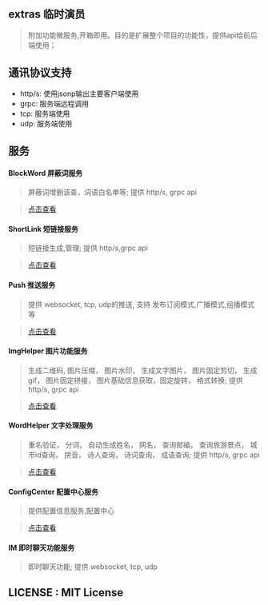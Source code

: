 ## extras 临时演员
> 附加功能微服务,开箱即用。目的是扩展整个项目的功能性，提供api给前后端使用；

## 通讯协议支持
- http/s: 使用jsonp输出主要客户端使用
- grpc: 服务端远程调用
- tcp: 服务端使用
- udp: 服务端使用

## 服务

#### BlockWord 屏蔽词服务
> 屏蔽词增删该查，词语白名单等; 提供 http/s, grpc api

>  [点击查看](https://github.com/mangenotwork/extras/tree/master/apps/BlockWord)

#### ShortLink 短链接服务
>  短链接生成,管理; 提供 http/s,grpc api

>  [点击查看](https://github.com/mangenotwork/extras/tree/master/apps/ShortLink)

#### Push 推送服务
> 提供 websocket, tcp, udp的推送, 支持 发布订阅模式,广播模式,组播模式等

>  [点击查看](https://github.com/mangenotwork/extras/tree/master/apps/Push)

#### ImgHelper 图片功能服务
> 生成二维码, 图片压缩， 图片水印， 生成文字图片， 图片固定剪切， 生成gif， 图片固定拼接， 图片基础信息获取，固定旋转， 格式转换;
> 提供 http/s, grpc api

>  [点击查看](https://github.com/mangenotwork/extras/tree/master/apps/ImgHelper)

#### WordHelper 文字处理服务
> 重名验证， 分词， 自动生成姓名， 网名， 查询邮编， 查询旅游景点， 城市id查询， 拼音， 诗人查询， 诗词查询， 成语查询;
> 提供 http/s, grpc api

>  [点击查看](https://github.com/mangenotwork/extras/tree/master/apps/WordHelper)

#### ConfigCenter 配置中心服务
> 提供配置信息服务,配置中心

>  [点击查看](https://github.com/mangenotwork/extras/tree/master/apps/ConfigCenter)

#### IM 即时聊天功能服务
> 即时聊天功能; 提供 websocket, tcp, udp

#### 


## LICENSE : MIT License



